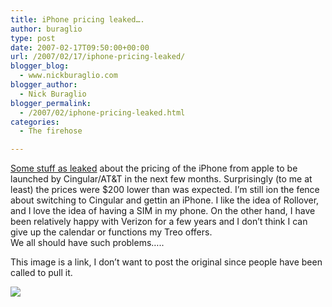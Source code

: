 ```yaml
---
title: iPhone pricing leaked….
author: buraglio
type: post
date: 2007-02-17T09:50:00+00:00
url: /2007/02/17/iphone-pricing-leaked/
blogger_blog:
  - www.nickburaglio.com
blogger_author:
  - Nick Buraglio
blogger_permalink:
  - /2007/02/iphone-pricing-leaked.html
categories:
  - The firehose

---
```

[Some stuff as leaked][1] about the pricing of the iPhone from apple to be launched by Cingular/AT&T in the next few months. Surprisingly (to me at least) the prices were $200 lower than was expected. I&#8217;m still ion the fence about switching to Cingular and gettin an iPhone. I like the idea of Rollover, and I love the idea of having a SIM in my phone. On the other hand, I have been relatively happy with Verizon for a few years and I don&#8217;t think I can give up the calendar or functions my Treo offers.  
We all should have such problems&#8230;..

This image is a link, I don&#8217;t want to post the original since people have been called to pull it.

![][2]

 [1]: http://www.engadgetmobile.com/2007/02/16/iphone-to-run-300-400-after-contract/
 [2]: http://www.blogsmithmedia.com/www.engadgetmobile.com/media/2007/02/cingular-iphone-ad.jpg